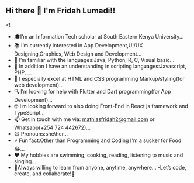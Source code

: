## Hi there 👋 I'm Fridah Lumadi!!

<!
- 🎓I’m  an Information Tech scholar at South Eastern Kenya University...
- 📚 I’m currently interested in App Development,UI/UX Designing,Graphics, Web Design and Development...
- 🏡 I’m familiar with the languages:Java, Python, R, C, Visual basic...
- 🧠 In addition I have an understanding in scripting languages:Javascript, PHP, ...
- 👯 I especially excel at HTML and CSS programming Markup/styling(for web development)...
- 🔍 I’m looking for help with Flutter and Dart programming(for App Development)...
- 🤓 I’m looking forward to also doing Front-End in React js framework and TypeScript...
- 📫 Get in touch with me via: mathiasfridah2@gmail.com or Whatsapp(+254 724 442672)...
- 😄 Pronouns:she\her...
- ⚡ Fun fact:Other than Programming and Coding I'm a sucker for Food😂...
- ❤️ My hobbies are swimming, cooking, reading, listening to music and singing...
- 🤝Always willing to learn from anyone, anytime, anywhere...
-Let’s code, create, and collaborate!🚀
>
